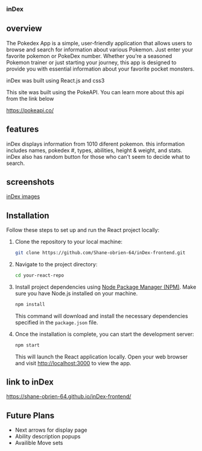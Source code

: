### inDex

## overview

The Pokedex App is a simple, user-friendly application that allows users to browse and search for information about various Pokemon. Just enter your favorite pokemon or PokeDex number. Whether you're a seasoned Pokemon trainer or just starting your journey, this app is designed to provide you with essential information about your favorite pocket monsters.

inDex was built using React.js and css3

This site was built using the PokeAPI. You can learn more about this api from the link below

https://pokeapi.co/

## features

inDex displays information from 1010 diferent pokemon. this information includes names, pokedex #, types, abilities, height & weight, and stats. inDex also has random button for those who can't seem to decide what to search.

## screenshots

[inDex images](https://imgur.com/a/8o6XPYA)

## Installation

Follow these steps to set up and run the React project locally:

1. Clone the repository to your local machine:

   ```bash
   git clone https://github.com/Shane-obrien-64/inDex-frontend.git
   ```

2. Navigate to the project directory:

   ```bash
   cd your-react-repo
   ```

3. Install project dependencies using [Node Package Manager (NPM)](https://www.npmjs.com/). Make sure you have Node.js installed on your machine.

   ```bash
   npm install
   ```

   This command will download and install the necessary dependencies specified in the `package.json` file.

4. Once the installation is complete, you can start the development server:

   ```bash
   npm start
   ```

   This will launch the React application locally. Open your web browser and visit [http://localhost:3000](http://localhost:3000) to view the app.

## link to inDex

https://shane-obrien-64.github.io/inDex-frontend/

## Future Plans

- Next arrows for display page
- Ability description popups
- Availible Move sets
